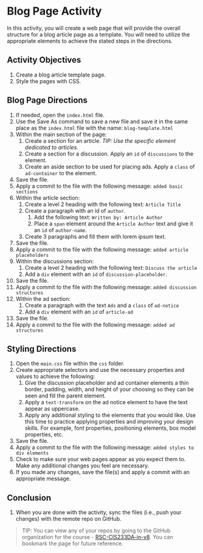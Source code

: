 # Blog Page Activity

In this activity, you will create a web page that will provide the overall structure for a blog article page as a template. You will need to utilize the appropriate elements to achieve the stated steps in the directions.

## Activity Objectives

1. Create a blog article template page.
2. Style the pages with CSS.

## Blog Page Directions

1. If needed, open the `index.html` file.
2. Use the Save As command to save a new file and save it in the same place as the `index.html` file with the name: `blog-template.html`
3. Within the main section of the page:
   1. Create a section for an article. *TIP: Use the specific element dedicated to articles.*
   2. Create a section for a discussion. Apply an `id` of `discussions` to the element.
   3. Create an aside section to be used for placing ads. Apply a `class` of `ad-container` to the element.
4. Save the file.
5. Apply a commit to the file with the following message: `added basic sections`
6. Within the article section:
   1. Create a level 2 heading with the following text: `Article Title`
   2. Create a paragraph with an id of `author`.
      1. Add the following text: `Written by: Article Author`
      2. Place a `span` element around the `Article Author` text and give it an `id` of `author-name`.
   3. Create 3 paragraphs and fill them with lorem ipsum text.
7. Save the file.
8. Apply a commit to the file with the following message: `added article placeholders`
9. Within the discussions section:
   1. Create a level 2 heading with the following text: `Discuss the article`
   2. Add a `div` element with an `id` of `discussion-placeholder`.
10. Save the file.
11. Apply a commit to the file with the following message: `added discussion structures`
12. Within the ad section:
    1.  Create a paragraph with the text `Ads` and a `class` of `ad-notice`
    2.  Add a `div` element with an `id` of `article-ad`
13. Save the file.
14. Apply a commit to the file with the following message: `added ad structures`

## Styling Directions

1. Open the `main.css` file within the `css` folder.
2. Create appropriate selectors and use the necessary properties and values to achieve the following:
   1. Give the discussion placeholder and ad container elements a thin border, padding, width, and height of your choosing so they can be seen and fill the parent element.
   2. Apply a `text-transform` on the ad notice element to have the text appear as uppercase.
   3. Apply any additional styling to the elements that you would like. Use this time to practice applying properties and improving your design skills. For example, font properties, positioning elements, box model properties, etc.
3. Save the file.
4. Apply a commit to the file with the following message: `added styles to div elements`
5. Check to make sure your web pages appear as you expect them to. Make any additional changes you feel are necessary.
6. If you made any changes, save the file(s) and apply a commit with an appropriate message.

## Conclusion
1. When you are done with the activity, sync the files (i.e., push your changes) with the remote repo on GitHub.
> TIP: You can view any of your repos by going to the GitHub organization for the course - [RSC-CIS233DA-in-v8](https://github.com/rsc-cis233da-in-v8). You can bookmark the page for future reference. 